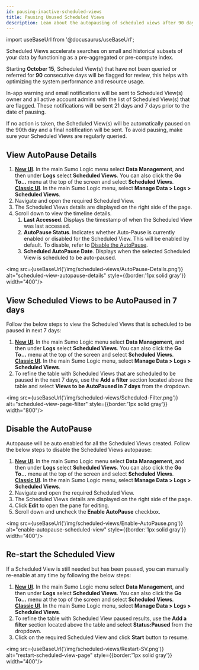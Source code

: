 ```yaml
---
id: pausing-inactive-scheduled-views
title: Pausing Unused Scheduled Views
description: Lean about the autopausing of scheduled views after 90 days of inactivity.
---
```

import useBaseUrl from '@docusaurus/useBaseUrl';

Scheduled Views accelerate searches on small and historical subsets of your data by functioning as a pre-aggregated or pre-compute index. 

Starting **October 15**, Scheduled View(s) that have not been queried or referred for **90** consecutive days will be flagged for review, this helps with optimizing the system performance and resource usage. 

In-app warning and email notifications will be sent to Scheduled View(s) owner and all active account admins with the list of Scheduled View(s) that are flagged. These notifications will be sent 21 days and 7 days prior to the date of pausing. 

If no action is taken, the Scheduled View(s) will be automatically paused on the 90th day and a final notification will be sent. To avoid pausing, make sure your Scheduled Views are regularly queried.

## View AutoPause Details

1. [**New UI**](/docs/get-started/sumo-logic-ui). In the main Sumo Logic menu select **Data Management**, and then under **Logs** select **Scheduled Views**. You can also click the **Go To...** menu at the top of the screen and select **Scheduled Views**.<br/> [**Classic UI**](/docs/get-started/sumo-logic-ui-classic). In the main Sumo Logic menu, select **Manage Data > Logs > Scheduled Views**. 
1. Navigate and open the required Scheduled View.
1. The Scheduled Views details are displayed on the right side of the page.
1. Scroll down to view the timeline details.
    1. **Last Accessed**. Displays the timestamp of when the Scheduled View was last accessed.
    1. **AutoPause Status**. Indicates whether Auto-Pause is currently enabled or disabled for the Scheduled View. This will be enabled by default. To disable, refer to [Disable the AutoPause](#disable-the-autopause).
    1. **Scheduled AutoPause Date**. Displays when the selected Scheduled View is scheduled to be auto-paused.

<img src={useBaseUrl('/img/scheduled-views/AutoPause-Details.png')} alt="scheduled-view-autopause-details" style={{border:'1px solid gray'}} width="400"/>

## View Scheduled Views to be AutoPaused in 7 days

Follow the below steps to view the Scheduled Views that is scheduled to be paused in next 7 days:

1. [**New UI**](/docs/get-started/sumo-logic-ui). In the main Sumo Logic menu select **Data Management**, and then under **Logs** select **Scheduled Views**. You can also click the **Go To...** menu at the top of the screen and select **Scheduled Views**.<br/> [**Classic UI**](/docs/get-started/sumo-logic-ui-classic). In the main Sumo Logic menu, select **Manage Data > Logs > Scheduled Views**. 
1. To refine the table with Scheduled Views that are scheduled to be paused in the next 7 days, use the **Add a filter** section located above the table and select **Views to be AutoPaused in 7 days** from the dropdown.

<img src={useBaseUrl('/img/scheduled-views/Scheduled-Filter.png')} alt="scheduled-view-page-filter" style={{border:'1px solid gray'}} width="800"/>

## Disable the AutoPause

Autopause will be auto enabled for all the Scheduled Views created. Follow the below steps to disable the Scheduled Views autopause:

1. [**New UI**](/docs/get-started/sumo-logic-ui). In the main Sumo Logic menu select **Data Management**, and then under **Logs** select **Scheduled Views**. You can also click the **Go To...** menu at the top of the screen and select **Scheduled Views**.<br/> [**Classic UI**](/docs/get-started/sumo-logic-ui-classic). In the main Sumo Logic menu, select **Manage Data > Logs > Scheduled Views**. 
1. Navigate and open the required Scheduled View.
1. The Scheduled Views details are displayed on the right side of the page.
1. Click **Edit** to open the pane for editing.
1. Scroll down and uncheck the **Enable AutoPause** checkbox.

<img src={useBaseUrl('/img/scheduled-views/Enable-AutoPause.png')} alt="enable-autopause-scheduled-view" style={{border:'1px solid gray'}} width="400"/>

## Re-start the Scheduled View

If a Scheduled View is still needed but has been paused, you can manually re-enable at any time by following the below steps:

1. [**New UI**](/docs/get-started/sumo-logic-ui). In the main Sumo Logic menu select **Data Management**, and then under **Logs** select **Scheduled Views**. You can also click the **Go To...** menu at the top of the screen and select **Scheduled Views**.<br/> [**Classic UI**](/docs/get-started/sumo-logic-ui-classic). In the main Sumo Logic menu, select **Manage Data > Logs > Scheduled Views**. 
1. To refine the table with Scheduled View paused results, use the **Add a filter** section located above the table and select **Status:Paused** from the dropdown.
1. Click on the required Scheduled View and click **Start** button to resume.

<img src={useBaseUrl('/img/scheduled-views/Restart-SV.png')} alt="restart-scheduled-view-page" style={{border:'1px solid gray'}} width="400"/>

